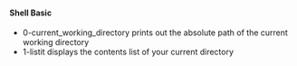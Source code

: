 #### Shell Basic

- 0-current_working_directory prints out the absolute path of the current working directory
- 1-listit displays the contents list of your current directory